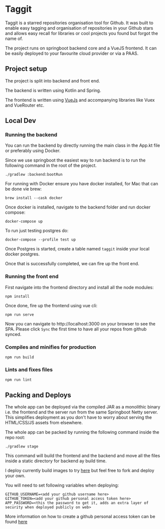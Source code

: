 # Taggit

Taggit is a starred repositories organisation tool for Github. It was built to enable easy tagging and 
organisation of repositories in your Github stars and allows easy recall for libraries or cool projects you found but
forgot the name of.

The project runs on springboot backend core and a VueJS frontend. It can be easily deployed to your favourite cloud provider 
or via a PAAS.

## Project setup

The project is split into backend and front end. 

The backend is written using Kotlin and Spring.

The frontend is written using [VueJs](https://vuejs.org/) and accompanying libraries like Vuex and VueRouter etc.


## Local Dev

### Running the backend

You can run the backend by directly running the main class in the App.kt file or preferably using Docker.

Since we use springboot the easiest way to run backend is to run the following command in the root of the project.

`./gradlew :backend:bootRun`

For running with Docker ensure you have docker installed, for Mac that can be done vie brew:

```shell script
brew install --cask docker
```

Once docker is installed, navigate to the backend folder and run docker compose:

```shell
docker-compose up
```

To run just testing postgres do:

```shell
docker-compose --profile test up
```

Once Postgres is started, create a table named `taggit` inside your local docker postgres.

Once that is successfully completed, we can fire up the front end.

### Running the front end

First navigate into the frontend directory and install all the node modules:

```shell script
npm install
```

Once done, fire up the frontend using vue cli:

```shell script
npm run serve
```

Now you can navigate to http://localhost:3000 on your browser to see the SPA. Please click `Sync` the first time to have all your repos from github synced.

### Compiles and minifies for production
```
npm run build
```

### Lints and fixes files
```
npm run lint
```

## Packing and Deploys

The whole app can be deployed via the compiled JAR as a monolithic binary i.e. the frontend and the server run from the 
same Springboot Netty server. This simplifies deployment as you don't have to worry about serving the HTML/CSS/JS assets 
from elsewhere.

The whole app can be packed by running the following command inside the repo root:

`./gradlew stage`

This command will build the frontend and the backend and move all the files inside a static directory for backend ay build time.

I deploy currently build images to try [here](https://hub.docker.com/repository/docker/shiveenp/taggit) but feel free to fork and deploy your own.

You will need to set following variables when deploying:

```
GITHUB_USERNAME=<add your github username here>
GITHUB_TOKEN=<add your github personal access token here>
APP_PASSWORD=<this the password to get it, adds an extra layer of security when deployed publicly on web>
```

More information on how to create a github personal access token can be found [here](https://docs.github.com/en/authentication/keeping-your-account-and-data-secure/creating-a-personal-access-token)